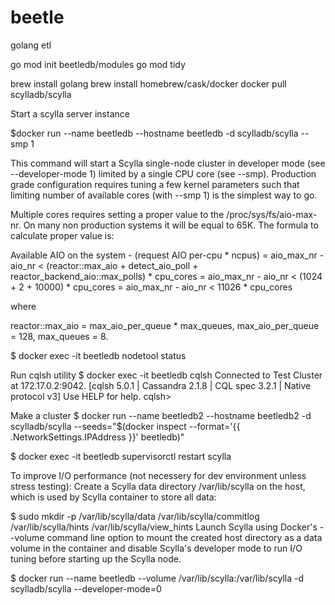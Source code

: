 # beetle
golang etl

go mod init beetledb/modules
go mod tidy

brew install golang
brew install homebrew/cask/docker
docker pull scylladb/scylla

Start a scylla server instance

$docker run --name beetledb --hostname beetledb -d scylladb/scylla --smp 1

 This command will start a Scylla single-node cluster in developer mode (see --developer-mode 1) limited by a single CPU core (see --smp). Production grade configuration requires tuning a few kernel parameters such that limiting number of available cores (with --smp 1) is the simplest way to go.

Multiple cores requires setting a proper value to the /proc/sys/fs/aio-max-nr. On many non production systems it will be equal to 65K. The formula to calculate proper value is:

Available AIO on the system - (request AIO per-cpu * ncpus) =
aio_max_nr - aio_nr < (reactor::max_aio + detect_aio_poll + reactor_backend_aio::max_polls) * cpu_cores =
aio_max_nr - aio_nr < (1024 + 2 + 10000) * cpu_cores =
aio_max_nr - aio_nr < 11026 * cpu_cores

where

reactor::max_aio = max_aio_per_queue * max_queues,
max_aio_per_queue = 128,
max_queues = 8.

$ docker exec -it beetledb nodetool status

Run cqlsh utility
$ docker exec -it beetledb cqlsh
Connected to Test Cluster at 172.17.0.2:9042.
[cqlsh 5.0.1 | Cassandra 2.1.8 | CQL spec 3.2.1 | Native protocol v3]
Use HELP for help.
cqlsh>

Make a cluster
$ docker run --name beetledb2  --hostname beetledb2 -d scylladb/scylla --seeds="$(docker inspect --format='{{ .NetworkSettings.IPAddress }}' beetledb)"

$ docker exec -it beetledb supervisorctl restart scylla

To improve I/O performance (not necessery for dev environment unless stress testing):
Create a Scylla data directory /var/lib/scylla on the host, which is used by Scylla container to store all data:

$ sudo mkdir -p /var/lib/scylla/data /var/lib/scylla/commitlog /var/lib/scylla/hints /var/lib/scylla/view_hints
Launch Scylla using Docker's --volume command line option to mount the created host directory as a data volume in the container and disable Scylla's developer mode to run I/O tuning before starting up the Scylla node.

$ docker run --name beetledb --volume /var/lib/scylla:/var/lib/scylla -d scylladb/scylla --developer-mode=0

